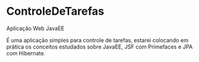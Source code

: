 # ControleDeTarefas
Aplicação Web JavaEE

É uma aplicação simples para controle de tarefas, estarei colocando em prática os conceitos estudados sobre JavaEE, JSF com Primefaces e JPA com Hibernate.
